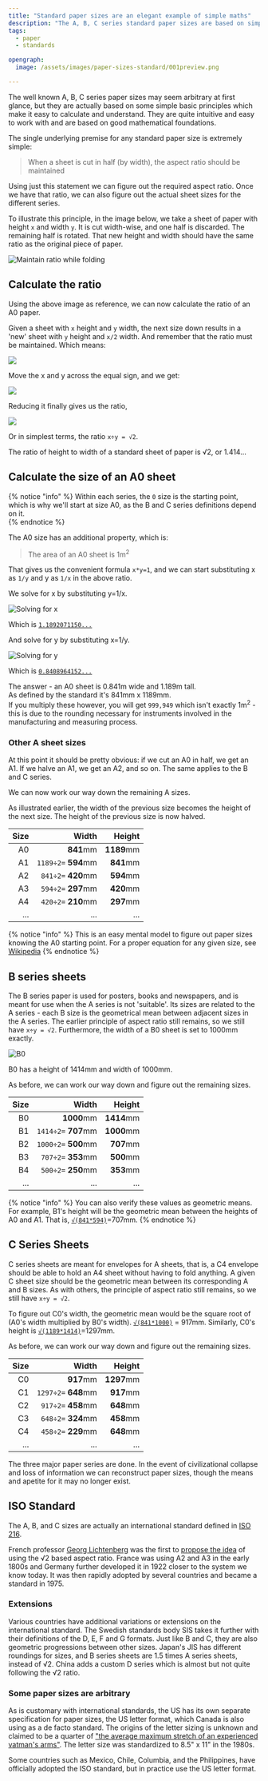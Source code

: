 ```yaml
---
title: "Standard paper sizes are an elegant example of simple maths"
description: "The A, B, C series standard paper sizes are based on simple guidelines and can be easily calculated"
tags: 
  - paper
  - standards

opengraph: 
  image: /assets/images/paper-sizes-standard/001preview.png

---
```


The well known A, B, C series paper sizes may seem arbitrary at first glance, but they are actually based on some simple basic principles which make it easy to calculate and understand.  They are quite intuitive and easy to work with and are based on good mathematical foundations.  


The single underlying premise for any standard paper size is extremely simple: 

> When a sheet is cut in half (by width), the aspect ratio should be maintained

Using just this statement we can figure out the required aspect ratio.  Once we have that ratio, we can also figure out the actual sheet sizes for the different series. 

To illustrate this principle, in the image below, we take a sheet of paper with height `x` and width `y`.  It is cut width-wise, and one half is discarded.  The remaining half is rotated.  That new height and width should have the same ratio as the original piece of paper.  

![Maintain ratio while folding](/assets/images/paper-sizes-standard/001preview.png)


## Calculate the ratio

Using the above image as reference, we can now calculate the ratio of an A0 paper.  

Given a sheet with `x` height and `y` width, the next size down results in a 'new' sheet with `y` height and `x/2` width.  And remember that the ratio must be maintained.  Which means:

![](/assets/images/paper-sizes-standard/002.png)

Move the x and y across the equal sign, and we get:

![](/assets/images/paper-sizes-standard/003.png)

Reducing it finally gives us the ratio,

![](/assets/images/paper-sizes-standard/004.png)

Or in simplest terms, the ratio `x÷y = √2`.  

The ratio of height to width of a standard sheet of paper is √2, or 1.414...

## Calculate the size of an A0 sheet

{% notice "info" %}
Within each series, the `0` size is the starting point, which is why we'll start at size A0, as the B and C series definitions depend on it.  
{% endnotice %}

The A0 size has an additional property, which is: 

> The area of an A0 sheet is 1m<sup>2</sup>

That gives us the convenient formula `x*y=1`, and we can start substituting x as `1/y` and y as `1/x` in the above ratio.  

We solve for x by substituting y=1/x. 

![Solving for `x`](/assets/images/paper-sizes-standard/006.png)

Which is [`1.1892071150...`](https://www.wolframalpha.com/input/?i=4th+root+of+2)

And solve for y by substituting x=1/y.

![Solving for `y`](/assets/images/paper-sizes-standard/007.png)

Which is [`0.8408964152...`](https://www.wolframalpha.com/input/?i=1/(4th+root+of+2))

The answer - an A0 sheet is 0.841m wide and 1.189m tall.  
As defined by the standard it's 841mm x 1189mm.  
If you multiply these however, you will get `999,949` which isn't exactly 1m<sup>2</sup> - this is due to the rounding necessary for instruments involved in the manufacturing and measuring process. 

### Other A sheet sizes

At this point it should be pretty obvious: if we cut an A0 in half, we get an A1.  If we halve an A1, we get an A2, and so on. The same applies to the B and C series.  

We can now work our way down the remaining A sizes.  

As illustrated earlier, the width of the previous size becomes the height of the next size.  The height of the previous size is now halved. 

| Size | Width | Height |
| ------:| -----------:| -----------:|
| A0 | **841**mm | **1189**mm |
| A1 | `1189÷2=` **594**mm | **841**mm |
| A2 | `841÷2=` **420**mm | **594**mm |
| A3 | `594÷2=` **297**mm | **420**mm |
| A4 | `420÷2=` **210**mm | **297**mm |
| ...| ... | ... |


{% notice "info" %}
This is an easy mental model to figure out paper sizes knowing the A0 starting point.  For a proper equation for any given size, see [Wikipedia](https://en.wikipedia.org/wiki/ISO_216#A_series)
{% endnotice %}


## B series sheets

The B series paper is used for posters, books and newspapers, and is meant for use when the A series is not 'suitable'.  Its sizes are related to the A series - each B size is the geometrical mean between adjacent sizes in the A series.  The earlier principle of aspect ratio still remains, so we still have `x÷y = √2`.  Furthermore, the width of a B0 sheet is set to 1000mm exactly.  


![B0](/assets/images/paper-sizes-standard/008.png)

B0 has a height of 1414mm and width of 1000mm.  

As before, we can work our way down and figure out the remaining sizes. 

| Size | Width | Height |
| ------:| -----------:| -----------:|
B0 | **1000**mm | **1414**mm
B1 | `1414÷2=` **707**mm | **1000**mm
B2 | `1000÷2=` **500**mm | **707**mm
B3 | `707÷2=` **353**mm | **500**mm
B4 | `500÷2=` **250**mm | **353**mm
...| ... | ...

{% notice "info" %}
You can also verify these values as geometric means.  For example, B1's height will be the geometric mean between the heights of A0 and A1.  That is, [`√(841*594)`](https://www.wolframalpha.com/input/?i=√(841*594))=707mm.
{% endnotice %}

## C Series Sheets

C series sheets are meant for envelopes for A sheets, that is, a C4 envelope should be able to hold an A4 sheet without having to fold anything.  A given C sheet size should be the geometric mean between its corresponding A and B sizes.  As with others, the principle of aspect ratio still remains, so we still have `x÷y = √2`.

To figure out C0's width, the geometric mean would be the square root of (A0's width multiplied by B0's width).  [`√(841*1000)`](https://www.wolframalpha.com/input/?i=√(841*1000)) = 917mm.  Similarly, C0's height is [`√(1189*1414)`](https://www.wolframalpha.com/input/?i=√(1189*1414))=1297mm.

As before, we can work our way down and figure out the remaining sizes. 

| Size | Width | Height |
| ------:| -----------:| -----------:|
C0 | **917**mm | **1297**mm
C1 | `1297÷2=` **648**mm | **917**mm
C2 | `917÷2=` **458**mm | **648**mm
C3 | `648÷2=` **324**mm | **458**mm
C4 | `458÷2=` **229**mm | **648**mm
...| ... | ...


The three major paper series are done.  In the event of civilizational collapse and loss of information we can reconstruct paper sizes, though the means and apetite for it may no longer exist.  

## ISO Standard

The A, B, and C sizes are actually an international standard defined in [ISO 216](https://en.wikipedia.org/wiki/ISO_216).  

French professor [Georg Lichtenberg](https://en.wikipedia.org/wiki/Georg_Christoph_Lichtenberg) was the first to [propose the idea](https://www.cl.cam.ac.uk/~mgk25/lichtenberg-letter.html) of using the √2 based aspect ratio.  France was using A2 and A3 in the early 1800s and Germany further developed it in 1922 closer to the system we know today.  It was then rapidly adopted by several countries and became a standard in 1975.  

### Extensions

Various countries have additional variations or extensions on the international standard. The Swedish standards body SIS takes it further with their definitions of the D, E, F and G formats.  Just like B and C, they are also geometric progressions between other sizes.  Japan's JIS has different roundings for sizes, and B series sheets are 1.5 times A series sheets, instead of √2.  China adds a custom D series which is almost but not quite following the √2 ratio.  


### Some paper sizes are arbitrary

As is customary with international standards, the US has its own separate specification for paper sizes, the US letter format, which Canada is also using as a de facto standard.  The origins of the letter sizing is unknown and claimed to be a quarter of ["the average maximum stretch of an experienced vatman's arms"](https://web.archive.org/web/20120220192919/http://www.afandpa.org/paper.aspx?id=511).  The letter size was standardized to 8.5" x 11" in the 1980s. 

Some countries such as Mexico, Chile, Columbia, and the Philippines, have officially adopted the ISO standard, but in practice use the US letter format.  



